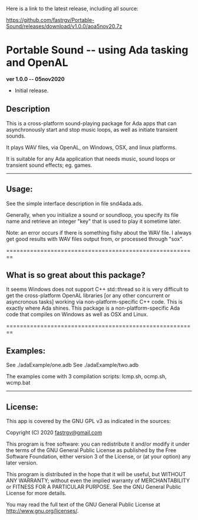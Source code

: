 

Here is a link to the latest release, including all source:

https://github.com/fastrgv/Portable-Sound/releases/download/v1.0.0/aoa5nov20.7z



# Portable Sound -- using Ada tasking and OpenAL



**ver 1.0.0 -- 05nov2020**
* Initial release.


## Description

This is a cross-platform sound-playing package for Ada apps that can asynchronously start and stop music loops, as well as initiate transient sounds.

It plays WAV files, via OpenAL, on Windows, OSX, and linux platforms.

It is suitable for any Ada application that needs music, sound loops or transient sound effects; eg. games.

--------------------------------------------------------
## Usage:

See the simple interface description in file snd4ada.ads.

Generally, when you initialize a sound or soundloop, you specify its file name and retrieve an integer "key" that is used to play it sometime later.

Note: an error occurs if there is something fishy about the WAV file. I always get good results with WAV files output from, or processed through "sox".

========================================================
## What is so great about this package?

It seems Windows does not support C++ std::thread so it is very difficult to get the cross-platform OpenAL libraries [or any other concurrent or asyncronous tasks] working via non-platform-specific C++ code. This is exactly where Ada shines. This package is a non-platform-specific Ada code that compiles on Windows as well as OSX and Linux.

========================================================

## Examples:

See ./adaExample/one.adb
See ./adaExample/two.adb

The examples come with 3 compilation scripts: lcmp.sh, ocmp.sh, wcmp.bat

--------------------------
## License:


This app is covered by the GNU GPL v3 as indicated in the sources:


 Copyright (C) 2020  <fastrgv@gmail.com>

 This program is free software: you can redistribute it and/or modify
 it under the terms of the GNU General Public License as published by
 the Free Software Foundation, either version 3 of the License, or
 (at your option) any later version.

 This program is distributed in the hope that it will be useful,
 but WITHOUT ANY WARRANTY; without even the implied warranty of
 MERCHANTABILITY or FITNESS FOR A PARTICULAR PURPOSE.  See the
 GNU General Public License for more details.

 You may read the full text of the GNU General Public License
 at <http://www.gnu.org/licenses/>.


